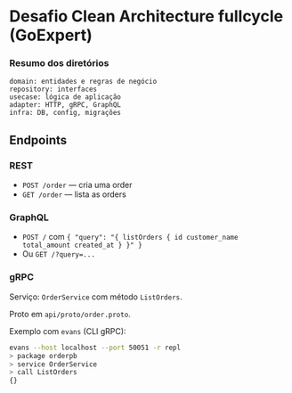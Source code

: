
# Desafio Clean Architecture fullcycle (GoExpert)

### Resumo dos diretórios
```
domain: entidades e regras de negócio
repository: interfaces
usecase: lógica de aplicação
adapter: HTTP, gRPC, GraphQL
infra: DB, config, migrações
```

## Endpoints

### REST
- `POST /order` — cria uma order
- `GET /order` — lista as orders

### GraphQL
- `POST /` com `{ "query": "{ listOrders { id customer_name total_amount created_at } }" }`
- Ou `GET /?query=...`

### gRPC
Serviço: `OrderService` com método `ListOrders`.

Proto em `api/proto/order.proto`.

Exemplo com `evans` (CLI gRPC):

```bash
evans --host localhost --port 50051 -r repl
> package orderpb
> service OrderService
> call ListOrders
{}
```
